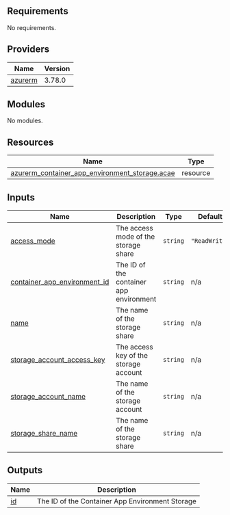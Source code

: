 <!-- BEGIN_TF_DOCS -->
## Requirements

No requirements.

## Providers

| Name | Version |
|------|---------|
| <a name="provider_azurerm"></a> [azurerm](#provider\_azurerm) | 3.78.0 |

## Modules

No modules.

## Resources

| Name | Type |
|------|------|
| [azurerm_container_app_environment_storage.acae](https://registry.terraform.io/providers/hashicorp/azurerm/latest/docs/resources/container_app_environment_storage) | resource |

## Inputs

| Name | Description | Type | Default | Required |
|------|-------------|------|---------|:--------:|
| <a name="input_access_mode"></a> [access\_mode](#input\_access\_mode) | The access mode of the storage share | `string` | `"ReadWrite"` | no |
| <a name="input_container_app_environment_id"></a> [container\_app\_environment\_id](#input\_container\_app\_environment\_id) | The ID of the container app environment | `string` | n/a | yes |
| <a name="input_name"></a> [name](#input\_name) | The name of the storage share | `string` | n/a | yes |
| <a name="input_storage_account_access_key"></a> [storage\_account\_access\_key](#input\_storage\_account\_access\_key) | The access key of the storage account | `string` | n/a | yes |
| <a name="input_storage_account_name"></a> [storage\_account\_name](#input\_storage\_account\_name) | The name of the storage account | `string` | n/a | yes |
| <a name="input_storage_share_name"></a> [storage\_share\_name](#input\_storage\_share\_name) | The name of the storage share | `string` | n/a | yes |

## Outputs

| Name | Description |
|------|-------------|
| <a name="output_id"></a> [id](#output\_id) | The ID of the Container App Environment Storage |
<!-- END_TF_DOCS -->